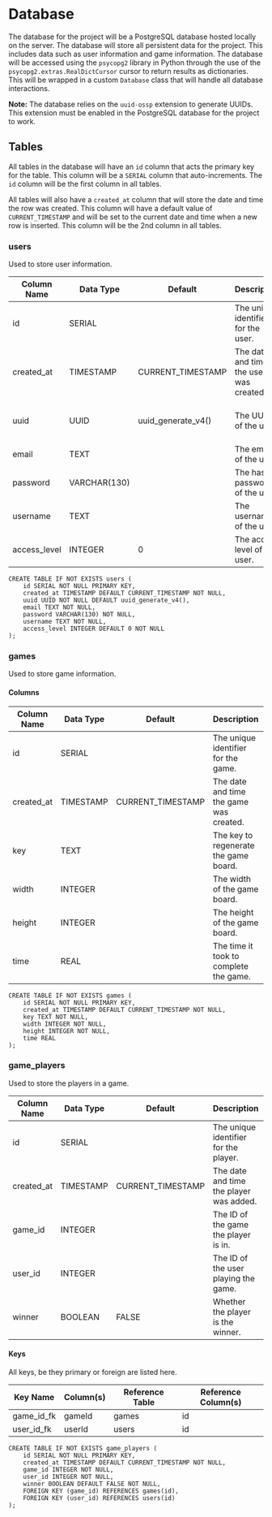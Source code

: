 # Database

The database for the project will be a PostgreSQL database hosted locally on the server. The database will store all 
persistent data for the project. This includes data such as user information and game information. The database will be
accessed using the `psycopg2` library in Python through the use of the `psycopg2.extras.RealDictCursor` cursor to return
results as dictionaries. This will be wrapped in a custom `Database` class that will handle all database interactions.

**Note:** The database relies on the `uuid-ossp` extension to generate UUIDs. This extension must be enabled in the
PostgreSQL database for the project to work.

## Tables

All tables in the database will have an `id` column that acts the primary key for the table. This column will be a `SERIAL`
column that auto-increments. The `id` column will be the first column in all tables.

All tables will also have a `created_at` column that will store the date and time the row was created. This column will
have a default value of `CURRENT_TIMESTAMP` and will be set to the current date and time when a new row is inserted. This
column will be the 2nd column in all tables.

### users

Used to store user information.

| Column Name  | Data Type    | Default            | Description                             | Extra                | Example                              |
|--------------|--------------|--------------------|-----------------------------------------|----------------------|--------------------------------------|
| id           | SERIAL       |                    | The unique identifier for the user.     | NOT NULL PRIMARY KEY | 1                                    |
| created_at   | TIMESTAMP    | CURRENT_TIMESTAMP  | The date and time the user was created. | NOT NULL             | 2020-01-01 12:00:00                  |
| uuid         | UUID         | uuid_generate_v4() | The UUID of the user.                   | NOT NULL             | 123e4567-e89b-12d3-a456-426614174000 |
| email        | TEXT         |                    | The email of the user.                  | NOT NULL             |                                      |
| password     | VARCHAR(130) |                    | The hashed password of the user.        | NOT NULL             |                                      |
| username     | TEXT         |                    | The username of the user.               | NOT NULL             | user                                 |
| access_level | INTEGER      | 0                  | The access level of the user.           | NOT NULL             | 0                                    |

```postgresql
CREATE TABLE IF NOT EXISTS users (
    id SERIAL NOT NULL PRIMARY KEY,
    created_at TIMESTAMP DEFAULT CURRENT_TIMESTAMP NOT NULL,
    uuid UUID NOT NULL DEFAULT uuid_generate_v4(),
    email TEXT NOT NULL,
    password VARCHAR(130) NOT NULL,
    username TEXT NOT NULL,
    access_level INTEGER DEFAULT 0 NOT NULL
);
```

### games

Used to store game information.


#### Columns 

| Column Name | Data Type | Default           | Description                             | Extra                | Example             |
|-------------|-----------|-------------------|-----------------------------------------|----------------------|---------------------|
| id          | SERIAL    |                   | The unique identifier for the game.     | NOT NULL PRIMARY KEY | 1                   |
| created_at  | TIMESTAMP | CURRENT_TIMESTAMP | The date and time the game was created. | NOT NULL             | 2020-01-01 12:00:00 |
| key         | TEXT      |                   | The key to regenerate the game board.   | NOT NULL             | 1234567890abcdef    |
| width       | INTEGER   |                   | The width of the game board.            | NOT NULL             | 10                  |
| height      | INTEGER   |                   | The height of the game board.           | NOT NULL             | 10                  |
| time        | REAL      |                   | The time it took to complete the game.  |                      | 60.0                |


```postgresql
CREATE TABLE IF NOT EXISTS games (
    id SERIAL NOT NULL PRIMARY KEY,
    created_at TIMESTAMP DEFAULT CURRENT_TIMESTAMP NOT NULL,
    key TEXT NOT NULL,
    width INTEGER NOT NULL,
    height INTEGER NOT NULL,
    time REAL
);
```

### game_players

Used to store the players in a game.

| Column Name | Data Type | Default           | Description                             | Extra                | Example             |
|-------------|-----------|-------------------|-----------------------------------------|----------------------|---------------------|
| id          | SERIAL    |                   | The unique identifier for the player.   | NOT NULL PRIMARY KEY | 1                   |
| created_at  | TIMESTAMP | CURRENT_TIMESTAMP | The date and time the player was added. | NOT NULL             | 2020-01-01 12:00:00 |
| game_id     | INTEGER   |                   | The ID of the game the player is in.    | NOT NULL             | 1                   |
| user_id     | INTEGER   |                   | The ID of the user playing the game.    | NOT NULL             | 1                   |
| winner      | BOOLEAN   | FALSE             | Whether the player is the winner.       | NOT NULL             | FALSE               |

#### Keys

All keys, be they primary or foreign are listed here.

| Key Name   | Column(s) | Reference Table | Reference Column(s) |
|------------|-----------|-----------------|---------------------|
| game_id_fk | gameId    | games           | id                  |
| user_id_fk | userId    | users           | id                  |

```postgresql
CREATE TABLE IF NOT EXISTS game_players (
    id SERIAL NOT NULL PRIMARY KEY,
    created_at TIMESTAMP DEFAULT CURRENT_TIMESTAMP NOT NULL,
    game_id INTEGER NOT NULL,
    user_id INTEGER NOT NULL,
    winner BOOLEAN DEFAULT FALSE NOT NULL,
    FOREIGN KEY (game_id) REFERENCES games(id),
    FOREIGN KEY (user_id) REFERENCES users(id)
);
```

